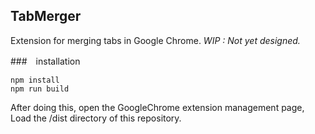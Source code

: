 ## TabMerger

Extension for merging tabs in Google Chrome.
_WIP : Not yet designed._

###　installation

```
npm install
npm run build
```

After doing this, open the GoogleChrome extension management page,
Load the /dist directory of this repository.
